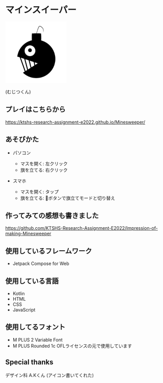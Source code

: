 # マインスイーパー

![innocentくん](src/jsMain/resources/icons/192x192.png)

(むじつくん)

## プレイはこちらから

https://ktshs-research-assignment-e2022.github.io/Minesweeper/

## あそびかた

- パソコン
    - マスを開く: 左クリック
    - 旗を立てる: 右クリック


- スマホ
    - マスを開く: タップ
    - 旗を立てる: 🚩ボタンで旗立てモードと切り替え
    
## 作ってみての感想も書きました

https://github.com/KTSHS-Research-Assignment-E2022/Impression-of-making-Minesweeper

## 使用しているフレームワーク

- Jetpack Compose for Web

## 使用している言語

- Kotlin
- HTML
- CSS
- JavaScript

## 使用してるフォント

- M PLUS 2 Variable Font
- M PLUS Rounded 1c
OFLライセンスの元で使用しています

## Special thanks

デザイン科 A.Kくん (アイコン書いてくれた)
